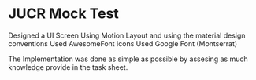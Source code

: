 
# JUCR Mock Test

Designed a UI Screen Using Motion Layout and using the material design conventions
Used AwesomeFont icons 
Used Google Font (Montserrat)

The Implementation was done as simple as possible by assesing as much knowledge provide
in the task sheet.



